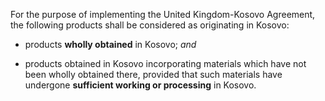 For the purpose of implementing the United Kingdom-Kosovo Agreement, the following products shall be considered as originating in Kosovo:

- products **wholly obtained** in Kosovo; *and*

- products obtained in Kosovo incorporating materials which have not been wholly obtained there, provided that such materials have undergone **sufficient working or processing** in Kosovo.
